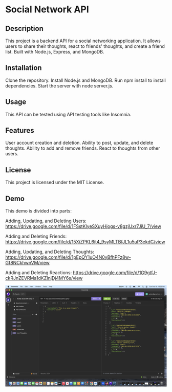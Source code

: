
# Social Network API

## Description
This project is a backend API for a social networking application. It allows users to share their thoughts, react to friends' thoughts, and create a friend list. Built with Node.js, Express, and MongoDB.

## Installation
Clone the repository.
Install Node.js and MongoDB.
Run npm install to install dependencies.
Start the server with node server.js.

## Usage
This API can be tested using API testing tools like Insomnia. 

## Features
User account creation and deletion.
Ability to post, update, and delete thoughts.
Ability to add and remove friends.
React to thoughts from other users.

## License
This project is licensed under the MIT License.

## Demo
This demo is divided into parts:

Adding, Updating, and Deleting Users: https://drive.google.com/file/d/1FSstKIyeSXuyHjogs-v8gzjUxr7JiU_7/view

Adding and Deleting Friends: https://drive.google.com/file/d/15XiZPKL6it4_9syMLTBfJL1u5uP3ekdC/view

Adding, Updating, and Deleting Thoughts: https://drive.google.com/file/d/1pEpQY1uO4N0yBfhPFz8w-Gf8NCkhwnVM/view

Adding and Deleting Reactions: https://drive.google.com/file/d/1G9gtfJ-ckRJnZEVRMa1dKZInjDj4MY6s/view

<img src="Screenshot 2024-02-18 at 10.23.57 PM.png">


